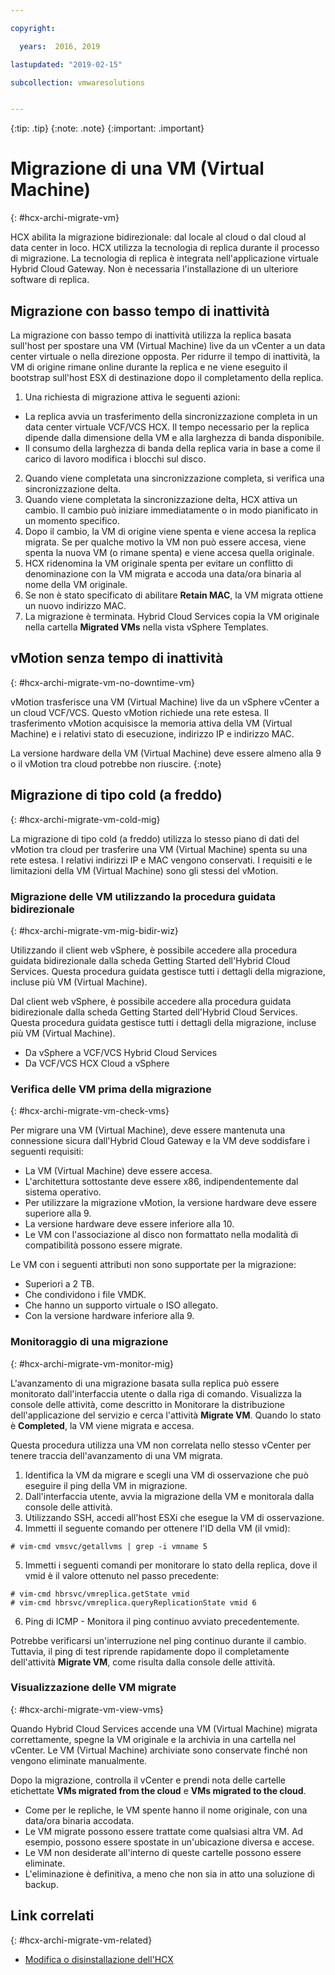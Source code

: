 ```yaml
---

copyright:

  years:  2016, 2019

lastupdated: "2019-02-15"

subcollection: vmwaresolutions


---
```


{:tip: .tip}
{:note: .note}
{:important: .important}

# Migrazione di una VM (Virtual Machine)
{: #hcx-archi-migrate-vm}

HCX abilita la migrazione bidirezionale: dal locale al cloud o dal cloud al data center in loco. HCX utilizza la tecnologia di replica durante il processo di migrazione. La tecnologia di replica è integrata nell'applicazione virtuale Hybrid Cloud Gateway. Non è necessaria l'installazione di un ulteriore software di replica.

## Migrazione con basso tempo di inattività

La migrazione con basso tempo di inattività utilizza la replica basata sull'host per spostare una VM (Virtual Machine) live da un vCenter a un data center virtuale o nella direzione opposta. Per ridurre il tempo di inattività, la VM di origine rimane online durante la replica e ne viene eseguito il bootstrap sull'host ESX di destinazione dopo il completamento della replica.

1. Una richiesta di migrazione attiva le seguenti azioni:
  * La replica avvia un trasferimento della sincronizzazione completa in un data center virtuale VCF/VCS HCX. Il tempo necessario per la replica dipende dalla dimensione della VM e alla larghezza di banda disponibile.
  * Il consumo della larghezza di banda della replica varia in base a come il carico di lavoro modifica i blocchi sul disco.
2. Quando viene completata una sincronizzazione completa, si verifica una sincronizzazione delta.
3. Quando viene completata la sincronizzazione delta, HCX attiva un cambio. Il cambio può iniziare immediatamente o in modo pianificato in un momento specifico.
4. Dopo il cambio, la VM di origine viene spenta e viene accesa la replica migrata. Se per qualche motivo la VM non può essere accesa, viene spenta la nuova VM (o rimane spenta) e viene accesa quella originale.
5. HCX ridenomina la VM originale spenta per evitare un conflitto di denominazione con la VM migrata e accoda una data/ora binaria al nome della VM originale.
6. Se non è stato specificato di abilitare **Retain MAC**, la VM migrata ottiene un nuovo indirizzo MAC.
7. La migrazione è terminata. Hybrid Cloud Services copia la VM originale nella cartella **Migrated VMs** nella vista vSphere Templates.

## vMotion senza tempo di inattività
{: #hcx-archi-migrate-vm-no-downtime-vm}

vMotion trasferisce una VM (Virtual Machine) live da un vSphere vCenter a un cloud VCF/VCS. Questo vMotion richiede una rete estesa. Il trasferimento vMotion acquisisce la memoria attiva della VM (Virtual Machine) e i relativi stato di esecuzione, indirizzo IP e indirizzo MAC.

La versione hardware della VM (Virtual Machine) deve essere almeno alla 9 o il vMotion tra cloud potrebbe non riuscire.
{:note}

## Migrazione di tipo cold (a freddo)
{: #hcx-archi-migrate-vm-cold-mig}

La migrazione di tipo cold (a freddo) utilizza lo stesso piano di dati del vMotion tra cloud per trasferire una VM (Virtual Machine) spenta su una rete estesa. I relativi indirizzi IP e MAC vengono conservati. I requisiti e le limitazioni della VM (Virtual Machine) sono gli stessi del vMotion.

### Migrazione delle VM utilizzando la procedura guidata bidirezionale
{: #hcx-archi-migrate-vm-mig-bidir-wiz}

Utilizzando il client web vSphere, è possibile accedere alla procedura guidata bidirezionale dalla scheda Getting Started dell'Hybrid Cloud Services. Questa procedura guidata gestisce tutti i dettagli della migrazione, incluse più VM (Virtual Machine).

Dal client web vSphere, è possibile accedere alla procedura guidata bidirezionale dalla scheda Getting Started dell'Hybrid Cloud Services. Questa procedura guidata gestisce tutti i dettagli della migrazione, incluse più VM (Virtual Machine).
* Da vSphere a VCF/VCS Hybrid Cloud Services
* Da VCF/VCS HCX Cloud a vSphere

### Verifica delle VM prima della migrazione
{: #hcx-archi-migrate-vm-check-vms}

Per migrare una VM (Virtual Machine), deve essere mantenuta una connessione sicura dall'Hybrid Cloud Gateway e la VM deve soddisfare i seguenti requisiti:
* La VM (Virtual Machine) deve essere accesa.
* L'architettura sottostante deve essere x86, indipendentemente dal sistema operativo.
* Per utilizzare la migrazione vMotion, la versione hardware deve essere superiore alla 9.
* La versione hardware deve essere inferiore alla 10.
* Le VM con l'associazione al disco non formattato nella modalità di compatibilità possono essere migrate.

Le VM con i seguenti attributi non sono supportate per la migrazione:
* Superiori a 2 TB.
* Che condividono i file VMDK.
* Che hanno un supporto virtuale o ISO allegato.
* Con la versione hardware inferiore alla 9.

### Monitoraggio di una migrazione
{: #hcx-archi-migrate-vm-monitor-mig}

L'avanzamento di una migrazione basata sulla replica può essere monitorato dall'interfaccia utente o dalla riga di comando. Visualizza la console delle attività, come descritto in Monitorare la distribuzione dell'applicazione del servizio e cerca l'attività **Migrate VM**. Quando lo stato è **Completed**, la VM viene migrata e accesa.

Questa procedura utilizza una VM non correlata nello stesso vCenter per tenere traccia dell'avanzamento di una VM migrata.

1. Identifica la VM da migrare e scegli una VM di osservazione che può eseguire il ping della VM in migrazione.
2. Dall'interfaccia utente, avvia la migrazione della VM e monitorala dalla console delle attività.
3. Utilizzando SSH, accedi all'host ESXi che esegue la VM di osservazione.
4. Immetti il seguente comando per ottenere l'ID della VM (il vmid):

  ```
  # vim-cmd vmsvc/getallvms | grep -i vmname 5
  ```

5. Immetti i seguenti comandi per monitorare lo stato della replica, dove il vmid è il valore ottenuto nel passo precedente:

  ```
  # vim-cmd hbrsvc/vmreplica.getState vmid
  # vim-cmd hbrsvc/vmreplica.queryReplicationState vmid 6
  ```

6. Ping di ICMP - Monitora il ping continuo avviato precedentemente.

Potrebbe verificarsi un'interruzione nel ping continuo durante il cambio. Tuttavia, il ping di test riprende rapidamente dopo il completamente dell'attività **Migrate VM**, come risulta dalla console delle attività.

### Visualizzazione delle VM migrate
{: #hcx-archi-migrate-vm-view-vms}

Quando Hybrid Cloud Services accende una VM (Virtual Machine) migrata correttamente, spegne la VM originale e la archivia in una cartella nel vCenter. Le VM (Virtual Machine) archiviate sono conservate finché non vengono eliminate manualmente.

Dopo la migrazione, controlla il vCenter e prendi nota delle cartelle etichettate **VMs migrated from the cloud** e **VMs migrated to the cloud**.
* Come per le repliche, le VM spente hanno il nome originale, con una data/ora binaria accodata.
* Le VM migrate possono essere trattate come qualsiasi altra VM. Ad esempio, possono essere spostate in un'ubicazione diversa e accese.
* Le VM non desiderate all'interno di queste cartelle possono essere eliminate.
* L'eliminazione è definitiva, a meno che non sia in atto una soluzione di backup.

## Link correlati
{: #hcx-archi-migrate-vm-related}

* [Modifica o disinstallazione dell'HCX](/docs/services/vmwaresolutions/archiref/hcx-archi?topic=vmware-solutions-hcx-archi-mod-uninstall)
